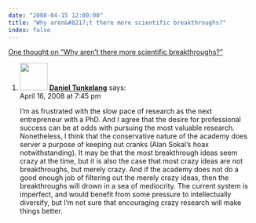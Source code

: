 ```yaml
---
date: "2008-04-15 12:00:00"
title: "Why aren&#8217;t there more scientific breakthroughs?"
index: false
---
```


[One thought on &ldquo;Why aren&#8217;t there more scientific breakthroughs?&rdquo;](/lemire/blog/2008/04-15-why-arent-there-more-scientific-breakthroughs)

<ol class="comment-list">
<li id="comment-49868" class="comment even thread-even depth-1">
<div class="comment-author vcard">
<img alt src="https://secure.gravatar.com/avatar/e9a1ce0b75918ac8c05ae1e83ebeab69?s=56&#038;d=mm&#038;r=g" srcset="https://secure.gravatar.com/avatar/e9a1ce0b75918ac8c05ae1e83ebeab69?s=112&#038;d=mm&#038;r=g 2x" class="avatar avatar-56 photo" height="56" width="56" decoding="async" /> <b class="fn"><a href="https://thenoisychannel.blogspot.com/" class="url" rel="ugc external nofollow">Daniel Tunkelang</a></b> <span class="says">says:</span> </div>
<div class="comment-metadata"><time datetime="2008-04-16T19:45:19+00:00">April 16, 2008 at 7:45 pm</time></a> </div>
<div class="comment-content">
<p>I&rsquo;m as frustrated with the slow pace of research as the next entrepreneur with a PhD. And I agree that the desire for professional success can be at odds with pursuing the most valuable research. Nonetheless, I think that the conservative nature of the academy does server a purpose of keeping out cranks (Alan Sokal&rsquo;s hoax notwithstanding). It may be that the most breakthrough ideas seem crazy at the time, but it is also the case that most crazy ideas are not breakthroughs, but merely crazy. And if the academy does not do a good enough job of filtering out the merely crazy ideas, then the breakthroughs will drown in a sea of mediocrity. The current system is imperfect, and would benefit from some pressure to intellectually diversify, but I&rsquo;m not sure that encouraging crazy research will make things better.</p>
</div>
</li>
</ol>
